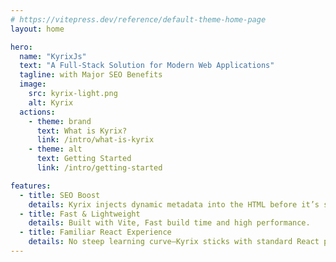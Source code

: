 ```yaml
---
# https://vitepress.dev/reference/default-theme-home-page
layout: home

hero:
  name: "KyrixJs"
  text: "A Full-Stack Solution for Modern Web Applications"
  tagline: with Major SEO Benefits
  image:
    src: kyrix-light.png
    alt: Kyrix
  actions:
    - theme: brand
      text: What is Kyrix?
      link: /intro/what-is-kyrix
    - theme: alt
      text: Getting Started
      link: /intro/getting-started

features:
  - title: SEO Boost
    details: Kyrix injects dynamic metadata into the HTML before it’s served, giving significant SEO benefits.
  - title: Fast & Lightweight
    details: Built with Vite, Fast build time and high performance.
  - title: Familiar React Experience
    details: No steep learning curve—Kyrix sticks with standard React practices and client-side rendering.
---
```

